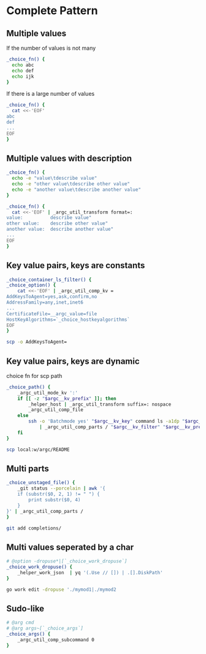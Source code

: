 # Complete Pattern

## Multiple values

If the number of values is not many
```sh
_choice_fn() {
  echo abc
  echo def
  echo ijk
}
```

If there is a large number of values
```sh
_choice_fn() {
  cat <<-'EOF'
abc
def
...
EOF
}
```

## Multiple values with description

```sh
_choice_fn() {
  echo -e "value\tdescribe value"
  echo -e "other value\tdescribe other value"
  echo -e "another value\tdescribe another value"
}
```

```sh
_choice_fn() {
  cat <<-'EOF' | _argc_util_transform format=:
value:          describe value"
other value:    describe other value"
another value:  describe another value"
...
EOF
}
```

## Key value pairs, keys are constants

```sh
_choice_container_ls_filter() {
_choice_option() {
    cat <<-'EOF' | _argc_util_comp_kv =
AddKeysToAgent=yes,ask,confirm,no
AddressFamily=any,inet,inet6
...
CertificateFile=__argc_value=file
HostKeyAlgorithms=`_choice_hostkeyalgorithms`
EOF
}
```

```sh
scp -o AddKeysToAgent=
```

## Key value pairs, keys are dynamic

choice fn for scp path
```sh
_choice_path() {
    _argc_util_mode_kv ':'
    if [[ -z "$argc__kv_prefix" ]]; then
        _helper_host | _argc_util_transform suffix=: nospace
        _argc_util_comp_file
    else
        ssh -o 'Batchmode yes' "$argc__kv_key" command ls -a1dp "$argc__kv_filter*" 2>/dev/null \
            | _argc_util_comp_parts / "$argc__kv_filter" "$argc__kv_prefix" 
    fi
}
```

```sh
scp local:w/argc/README
```

## Multi parts

```sh
_choice_unstaged_file() {
    _git status --porcelain | awk '{
    if (substr($0, 2, 1) != " ") {
        print substr($0, 4)
    }
}' | _argc_util_comp_parts /
}
```

```sh
git add completions/
```


## Multi values seperated by a char

```sh
# @option -dropuse*|[`_choice_work_dropuse`]
_choice_work_dropuse() {
    _helper_work_json  | yq '(.Use // []) | .[].DiskPath'
}
```

```sh
go work edit -dropuse './mymod1|./mymod2
```

## Sudo-like

```sh
# @arg cmd
# @arg args~[`_choice_args`]
_choice_args() {
    _argc_util_comp_subcommand 0 
}
```